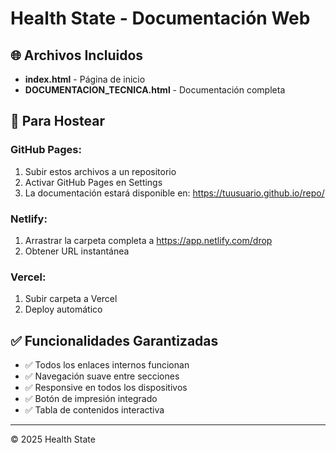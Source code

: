 # Health State - Documentación Web

## 🌐 Archivos Incluidos

- **index.html** - Página de inicio
- **DOCUMENTACION_TECNICA.html** - Documentación completa

## 🚀 Para Hostear

### GitHub Pages:
1. Subir estos archivos a un repositorio
2. Activar GitHub Pages en Settings
3. La documentación estará disponible en: https://tuusuario.github.io/repo/

### Netlify:
1. Arrastrar la carpeta completa a https://app.netlify.com/drop
2. Obtener URL instantánea

### Vercel:
1. Subir carpeta a Vercel
2. Deploy automático

## ✅ Funcionalidades Garantizadas

- ✅ Todos los enlaces internos funcionan
- ✅ Navegación suave entre secciones
- ✅ Responsive en todos los dispositivos
- ✅ Botón de impresión integrado
- ✅ Tabla de contenidos interactiva

---
© 2025 Health State
